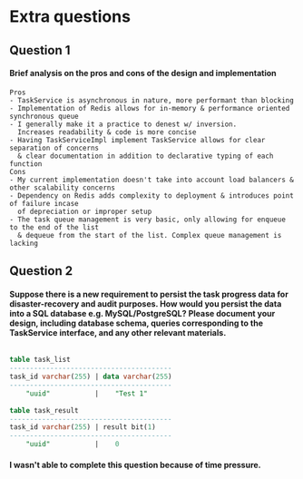 # Extra questions
## Question 1
#### Brief analysis on the pros and cons of the design and implementation
```
Pros
- TaskService is asynchronous in nature, more performant than blocking 
- Implementation of Redis allows for in-memory & performance oriented synchronous queue
- I generally make it a practice to denest w/ inversion.
  Increases readability & code is more concise
- Having TaskServiceImpl implement TaskService allows for clear separation of concerns
  & clear documentation in addition to declarative typing of each function
Cons
- My current implementation doesn't take into account load balancers & other scalability concerns
- Dependency on Redis adds complexity to deployment & introduces point of failure incase
  of depreciation or improper setup
- The task queue management is very basic, only allowing for enqueue to the end of the list 
  & dequeue from the start of the list. Complex queue management is lacking
```

## Question 2
#### Suppose there is a new requirement to persist the task progress data for disaster-recovery and audit purposes. How would you persist the data into a SQL database e.g. MySQL/PostgreSQL? Please document your design, including database schema, queries corresponding to the TaskService interface, and any other relevant materials.
```sql

table task_list
----------------------------------------
task_id varchar(255) | data varchar(255)
----------------------------------------
    "uuid"           |    "Test 1"
    
table task_result
----------------------------------------
task_id varchar(255) | result bit(1)
----------------------------------------
    "uuid"           |    0
```
#### I wasn't able to complete this question because of time pressure. 
